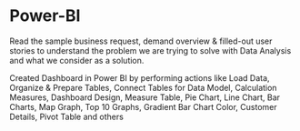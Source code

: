 # Power-BI

Read the sample business request, demand overview & filled-out user stories to understand the problem we are trying to solve with Data Analysis and what we consider as a solution.

Created Dashboard in Power BI by performing actions like Load Data, Organize & Prepare Tables, Connect Tables for Data Model, Calculation Measures, Dashboard Design, Measure Table, Pie Chart, Line Chart, Bar Charts, Map Graph, Top 10 Graphs, Gradient Bar Chart Color, Customer Details, Pivot Table and others
